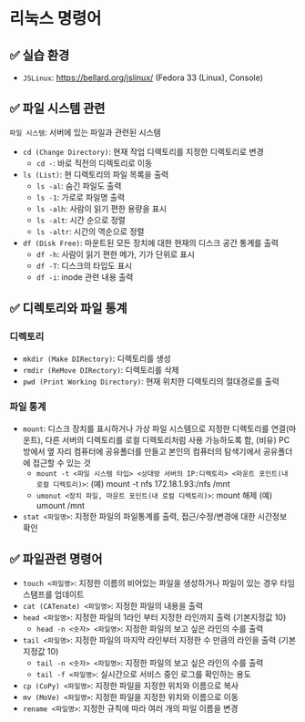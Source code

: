 # 리눅스 명령어

## ✅ 실습 환경
- `JSLinux`: https://bellard.org/jslinux/ (Fedora 33 (Linux), Console)

## ✅ 파일 시스템 관련
`파일 시스템`: 서버에 있는 파일과 관련된 시스템
- `cd (Change Directory)`: 현재 작업 디렉토리를 지정한 디렉토리로 변경
  - `cd -`: 바로 직전의 디렉토리로 이동
- `ls (List)`: 현 디렉토리의 파일 목록을 출력
  - `ls -al`: 숨긴 파일도 출력
  - `ls -1`: 가로로 파일명 출력
  - `ls -alh`: 사람이 읽기 편한 용량을 표시
  - `ls -alt`: 시간 순으로 정렬
  - `ls -altr`: 시간의 역순으로 정렬
- `df (Disk Free)`: 마운트된 모든 장치에 대한 현재의 디스크 공간 통계를 출력
  - `df -h`: 사람이 읽기 편한 메가, 기가 단위로 표시
  - `df -T`: 디스크의 타입도 표시
  - `df -i`: inode 관련 내용 출력
    
## ✅ 디렉토리와 파일 통계
### 디렉토리
- `mkdir (Make DIRectory)`: 디렉토리를 생성
- `rmdir (ReMove DIRectory)`: 디렉토리를 삭제
- `pwd (Print Working Directory)`: 현재 위치한 디렉토리의 절대경로를 출력
### 파일 통계
- `mount`: 디스크 장치를 표시하거나 가상 파일 시스템으로 지정한 디렉토리를 연결(마운트), 다른 서버의 디렉토리를 로컬 디렉토리처럼 사용 가능하도록 함,
(비유) PC 방에서 옆 자리 컴퓨터에 공유폴더를 만들고 본인의 컴퓨터의 탐색기에서 공유폴더에 접근할 수 있는 것
  - `mount -t <파일 시스템 타입> <상대방 서버의 IP:디렉토리> <마운트 포인트(내 로컬 디렉토리)>`: (예) mount -t nfs 172.18.1.93:/nfs /mnt
  - `umonut <장치 파일, 마운트 포인트(내 로컬 디렉토리)>`: mount 해제 (예) umount /mnt
- `stat <파일명>`: 지정한 파일의 파일통계를 출력, 접근/수정/변경에 대한 시간정보 확인

## ✅ 파일관련 명령어
- `touch <파일명>`: 지정한 이름의 비어있는 파일을 생성하거나 파일이 있는 경우 타임스탬프를 업데이트
- `cat (CATenate) <파일명>`: 지정한 파일의 내용을 출력
- `head <파일명>`: 지정한 파일의 1라인 부터 지정한 라인까지 출력 (기본지정값 10)
  - `head -n <숫자> <파일명>`: 지정한 파일의 보고 싶은 라인의 수를 출력
- `tail <파일명>`: 지정한 파일의 마지막 라인부터 지정한 수 만큼의 라인을 출력 (기본지정값 10)
  - `tail -n <숫자> <파일명>`: 지정한 파일의 보고 싶은 라인의 수를 출력
  - `tail -f <파일명>`: 실시간으로 서비스 중인 로그를 확인하는 용도
- `cp (CoPy) <파일명>`: 지정한 파일을 지정한 위치와 이름으로 복사
- `mv (MoVe) <파일명>`: 지정한 파일을 지정한 위치와 이름으로 이동
- `rename <파일명>`: 지정한 규칙에 따라 여러 개의 파일 이름을 변경